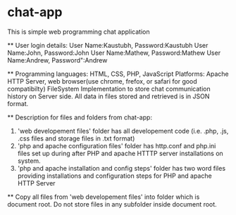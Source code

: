 # chat-app
This is simple web programming chat application

** User login details: 
User Name:Kaustubh,  Password:Kaustubh
User Name:John,  Password:John
User Name:Mathew, Password:Mathew
User Name:Andrew,  Password":Andrew

**
Programming languages: HTML, CSS, PHP, JavaScript
Platforms: Apache HTTP Server, web browser(use chrome, frefox, or safari for good compatibilty)
FileSystem Implementation to store chat communication history on Server side. All data in files stored and retrieved is in JSON format.

** Description for files and folders from chat-app:
1) 'web developement files' folder has all developement code (i.e. .php, .js, .css files and storage files in .txt format)
2) 'php and apache configuration files' folder has http.conf and php.ini files  set up during after PHP and apache HTTTP server installations on system. 
3) 'php and apache installation and config steps' folder has two word files providing installations and configuration steps for PHP and apache HTTP Server

** Copy all files from 'web developement files' into folder which is document root. Do not store files in any subfolder inside document root.

